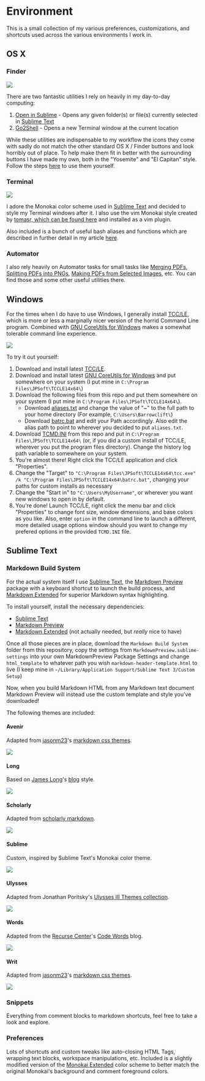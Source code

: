 Environment
===========

This is a small collection of my various preferences, customizations, and shortcuts used across the various environments I work in.

OS X
----

### Finder

<img src="https://raw.githubusercontent.com/Barrowclift/Environment/master/OS%20X/Finder/screenshot.png">

There are two fantastic utilities I rely on heavily in my day-to-day computing:

1. [Open in Sublime](https://github.com/pjv/open-in-sublime/wiki) - Opens any given folder(s) or file(s) currently selected in [Sublime Text](http://www.sublimetext.com)
2. [Go2Shell](http://zipzapmac.com/Go2Shell) - Opens a new Terminal window at the current location

While these utilities are indispensable to my workflow the icons they come with sadly do not match the other standard OS X / Finder buttons and look horribly out of place. To help make them fit in better with the surrounding buttons I have made my own, both in the "Yosemite" and "El Capitan" style. Follow the steps [here](http://lifehacker.com/5897796/how-to-customize-any-folder-or-app-icon-using-any-image-in-os-x) to use them yourself.

### Terminal

<img src="https://raw.githubusercontent.com/Barrowclift/Environment/master/OS%20X/Terminal/screenshot.png">

I adore the Monokai color scheme used in [Sublime Text](http://www.sublimetext.com) and decided to style my Terminal windows after it. I also use the vim Monokai style created by [tomasr, which can be found here](https://github.com/tomasr/molokai) and installed as a vim plugin.

Also included is a bunch of useful bash aliases and functions which are described in further detail in my article [here](http://barrowclift.me/Post/Making-Terminal-Better/).

### Automator

I also rely heavily on Automator tasks for small tasks like [Merging PDFs](https://raw.githubusercontent.com/Barrowclift/Environment/master/OS%20X/Automator%20Services/Merge%20PDFs.workflow), [Splitting PDFs into PNGs](https://raw.githubusercontent.com/Barrowclift/Environment/master/OS%20X/Automator%20Services/Split%20PDF%20into%20PNGs.workflow), [Making PDFs from Selected Images](https://raw.githubusercontent.com/Barrowclift/Environment/master/OS%20X/Automator%20Services/Make%20PDF%20from%20images.workflow), etc. You can find those and some other useful utilities there.

Windows
-------

For the times when I do have to use Windows, I generally install [TCC/LE](https://jpsoft.com/tccle-cmd-replacement.html), which is more or less a marginally nicer version of the horrid Command Line program. Combined with [GNU CoreUtils for Windows](gnuwin32.sourceforge.net/packages/coreutils.htm) makes a somewhat tolerable command line experience.

<img src="https://raw.githubusercontent.com/Barrowclift/Environment/master/Windows/tcc.png">

To try it out yourself:

1. Download and install latest [TCC/LE](https://jpsoft.com/tccle-cmd-replacement.html).
2. Download and install latest [GNU CoreUtils for Windows](gnuwin32.sourceforge.net/packages/coreutils.htm) and put somewhere on your system (I put mine in `C:\Program Files\JPSoft\TCCLE14x64\`)
3. Download the following files from this repo and put them somewhere on your system (I put mine in `C:\Program Files\JPSoft\TCCLE14x64\`).
	* Download [aliases.txt](https://raw.githubusercontent.com/Barrowclift/Environment/master/Windows/aliases.txt) and change the value of "~" to the full path to your home directory (For example, `C:\Users\Barrowclift\`)
	* Download [batrc.bat](https://raw.githubusercontent.com/Barrowclift/Environment/master/Windows/batrc.bat) and edit your Path accordingly. Also edit the alias path to point to wherever you decided to put `aliases.txt`.
4. Download [TCMD.INI](https://raw.githubusercontent.com/Barrowclift/Environment/master/Windows/TCMD.INI) from this repo and put in `C:\Program Files\JPSoft\TCCLE14x64\` (or, if you did a custom install of TCC/LE, wherever you put the program files directory). Change the history log path variable to somewhere on your system.
5. You're almost there! Right click the TCC/LE application and click "Properties".
6. Change the "Target" to `"C:\Program Files\JPSoft\TCCLE14x64\tcc.exe" /k "C:\Program Files\JPSoft\TCCLE14x64\batrc.bat"`, changing your paths for custom installs as necessary
7. Change the "Start in" to `"C:\Users\MyUsername"`, or wherever you want new windows to open in by default.
8. You're done! Launch TCC/LE, right click the menu bar and click "Properties" to change font size, window dimensions, and base colors as you like. Also, enter `option` in the command line to launch a different, more detailed usage options window should you want to change my prefered options in the provided `TCMD.INI` file.

Sublime Text
------------

### Markdown Build System

For the actual system itself I use [Sublime Text](http://www.sublimetext.com), the [Markdown Preview](https://packagecontrol.io/packages/Markdown%20Preview) package with a keyboard shortcut to launch the build process, and [Markdown Extended](https://packagecontrol.io/packages/Markdown%20Extended) for superior Markdown syntax highlighting.

To install yourself, install the necessary dependencies:

* [Sublime Text](http://www.sublimetext.com)
* [Markdown Preview](https://packagecontrol.io/packages/Markdown%20Preview)
* [Markdown Extended](https://packagecontrol.io/packages/Markdown%20Extended) (not actually needed, but *really* nice to have)

Once all those pieces are in place, download the `Markdown Build System` folder from this repository, copy the settings from `MarkdownPreview.sublime-settings` into your own MarkdownPreview Package Settings and change `html_template` to whatever path you wish `markdown-header-template.html` to live (I keep mine in `~/Library/Application Support/Sublime Text 3/Custom Setup`)

Now, when you build Markdown HTML from any Markdown text document Markdown Preview will instead use the custom template and style you've downloaded!

The following themes are included:

#### Avenir

Adapted from [jasonm23](https://github.com/jasonm23)'s [markdown css themes](https://github.com/jasonm23/markdown-css-themes).

<img src="https://raw.githubusercontent.com/Barrowclift/Environment/master/Sublime%20Text/Markdown%20Build%20System/src/avenir/preview.png">

#### Long

Based on [James Long](https://twitter.com/jlongster)'s [blog](http://jlongster.com) style.

<img src="https://raw.githubusercontent.com/Barrowclift/Environment/master/Sublime%20Text/Markdown%20Build%20System/src/long/preview.png">

#### Scholarly

Adapted from [scholarly markdown](http://scholarlymarkdown.com).

<img src="https://raw.githubusercontent.com/Barrowclift/Environment/master/Sublime%20Text/Markdown%20Build%20System/src/scholarly/preview.png">

#### Sublime

Custom, inspired by Sublime Text's Monokai color theme.

<img src="https://raw.githubusercontent.com/Barrowclift/Environment/master/Sublime%20Text/Markdown%20Build%20System/src/sublime/preview.png">

#### Ulysses

Adapted from Jonathan Poritsky's [Ulysses III Themes collection](http://www.candlerblog.com/2013/04/11/ulysses-iii-and-marked/).

<img src="https://raw.githubusercontent.com/Barrowclift/Environment/master/Sublime%20Text/Markdown%20Build%20System/src/ulysses/preview.png">

#### Words

Adapted from the [Recurse Center](https://www.recurse.com/)'s [Code Words](https://codewords.recurse.com) blog.

<img src="https://raw.githubusercontent.com/Barrowclift/Environment/master/Sublime%20Text/Markdown%20Build%20System/src/words/preview.png">

#### Writ

Adapted from [jasonm23](https://github.com/jasonm23)'s [markdown css themes](https://github.com/jasonm23/markdown-css-themes).

<img src="https://raw.githubusercontent.com/Barrowclift/Environment/master/Sublime%20Text/Markdown%20Build%20System/src/writ/preview.png">

### Snippets

Everything from comment blocks to markdown shortcuts, feel free to take a look and explore.

### Preferences

Lots of shortcuts and custom tweaks like auto-closing HTML Tags, wrapping text blocks, workspace manipulations, etc. Included is a slightly modified version of the [Monokai Extended](https://packagecontrol.io/packages/Monokai%20Extended) color scheme to better match the original Monokai's background and comment foreground colors.